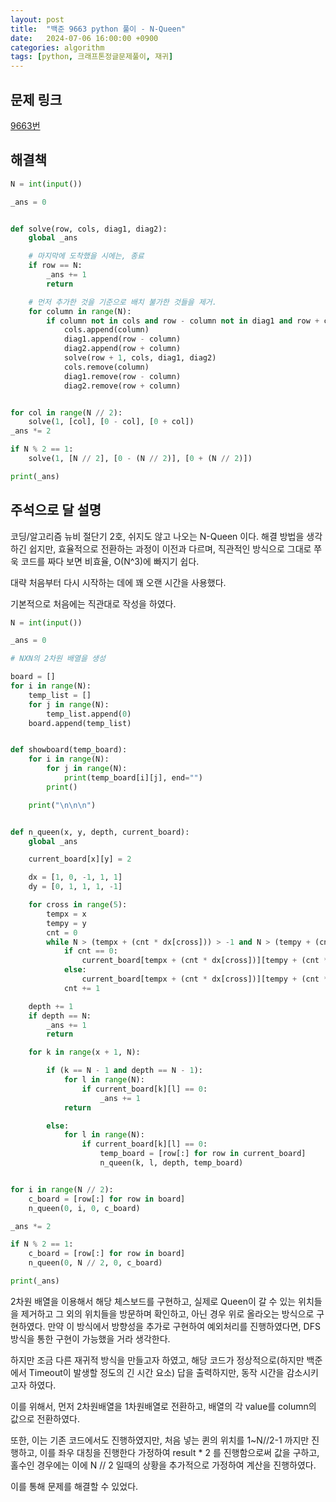 ```yaml
---
layout: post
title:  "백준 9663 python 풀이 - N-Queen"
date:   2024-07-06 16:00:00 +0900
categories: algorithm
tags: [python, 크래프톤정글문제풀이, 재귀]
---
```


## 문제 링크
[9663번](https://www.acmicpc.net/problem/9663)

## 해결책
```python
N = int(input())

_ans = 0


def solve(row, cols, diag1, diag2):
    global _ans

    # 마지막에 도착했을 시에는, 종료
    if row == N:
        _ans += 1
        return

    # 먼저 추가한 것을 기준으로 배치 불가한 것들을 제거.
    for column in range(N):
        if column not in cols and row - column not in diag1 and row + column not in diag2:
            cols.append(column)
            diag1.append(row - column)
            diag2.append(row + column)
            solve(row + 1, cols, diag1, diag2)
            cols.remove(column)
            diag1.remove(row - column)
            diag2.remove(row + column)


for col in range(N // 2):
    solve(1, [col], [0 - col], [0 + col])
_ans *= 2

if N % 2 == 1:
    solve(1, [N // 2], [0 - (N // 2)], [0 + (N // 2)])

print(_ans)
```

## 주석으로 달 설명

코딩/알고리즘 뉴비 절단기 2호, 쉬지도 않고 나오는 N-Queen 이다.
해결 방법을 생각하긴 쉽지만, 효율적으로 전환하는 과정이 이전과 다르며, 직관적인 방식으로 그대로 쭈욱 코드를 짜다 보면 비효율, O(N^3)에 빠지기 쉽다.

대략 처음부터 다시 시작하는 데에 꽤 오랜 시간을 사용했다.

기본적으로 처음에는 직관대로 작성을 하였다.

```python
N = int(input())

_ans = 0

# NXN의 2차원 배열을 생성

board = []
for i in range(N):
    temp_list = []
    for j in range(N):
        temp_list.append(0)
    board.append(temp_list)


def showboard(temp_board):
    for i in range(N):
        for j in range(N):
            print(temp_board[i][j], end="")
        print()

    print("\n\n\n")


def n_queen(x, y, depth, current_board):
    global _ans

    current_board[x][y] = 2

    dx = [1, 0, -1, 1, 1]
    dy = [0, 1, 1, 1, -1]

    for cross in range(5):
        tempx = x
        tempy = y
        cnt = 0
        while N > (tempx + (cnt * dx[cross])) > -1 and N > (tempy + (cnt * dy[cross])) > -1:
            if cnt == 0:
                current_board[tempx + (cnt * dx[cross])][tempy + (cnt * dy[cross])] = 2
            else:
                current_board[tempx + (cnt * dx[cross])][tempy + (cnt * dy[cross])] = 1
            cnt += 1

    depth += 1
    if depth == N:
        _ans += 1
        return

    for k in range(x + 1, N):

        if (k == N - 1 and depth == N - 1):
            for l in range(N):
                if current_board[k][l] == 0:
                    _ans += 1
            return

        else:
            for l in range(N):
                if current_board[k][l] == 0:
                    temp_board = [row[:] for row in current_board]
                    n_queen(k, l, depth, temp_board)


for i in range(N // 2):
    c_board = [row[:] for row in board]
    n_queen(0, i, 0, c_board)

_ans *= 2

if N % 2 == 1:
    c_board = [row[:] for row in board]
    n_queen(0, N // 2, 0, c_board)

print(_ans)
```

2차원 배열을 이용해서 해당 체스보드를 구현하고, 실제로 Queen이 갈 수 있는 위치들을 제거하고 그 외의 위치들을 방문하며 확인하고, 아닌 경우 위로 올라오는 방식으로 구현하였다.
만약 이 방식에서 방향성을 추가로 구현하여 예외처리를 진행하였다면, DFS방식을 통한 구현이 가능했을 거라 생각한다.

하지만 조금 다른 재귀적 방식을 만들고자 하였고, 해당 코드가 정상적으로(하지만 백준에서 Timeout이 발생할 정도의 긴 시간 요소) 답을 출력하지만, 동작 시간을 감소시키고자 하였다.

이를 위해서, 먼저 2차원배열을 1차원배열로 전환하고, 배열의 각 value를 column의 값으로 전환하였다.

또한, 이는 기존 코드에서도 진행하였지만, 처음 넣는 퀸의 위치를 1~N//2-1 까지만 진행하고, 이를 좌우 대칭을 진행한다 가정하여 result * 2 를 진행함으로써 값을 구하고, 홀수인 경우에는 이에 N // 2 일때의 상황을 추가적으로 가정하여 계산을 진행하였다.

이를 통해 문제를 해결할 수 있었다.
